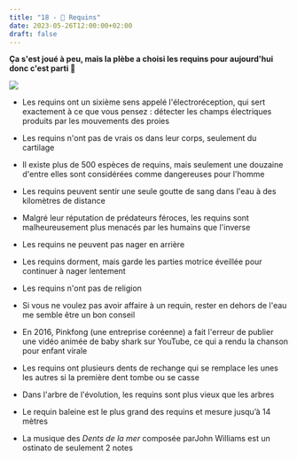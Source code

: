 ```yaml
---
title: "18 - 🦈 Requins"
date: 2023-05-26T12:00:00+02:00
draft: false
---
```


**Ça s'est joué à peu, mais la plèbe a choisi les requins pour aujourd'hui donc c'est parti 🦈**

![](http://snowbrains.com/wp-content/uploads/2015/01/Seapics-GWS3.jpg)

- Les requins ont un sixième sens appelé l'électroréception, qui sert exactement à ce que vous pensez : détecter les champs électriques produits par les mouvements des proies

- Les requins n'ont pas de vrais os dans leur corps, seulement du cartilage

- Il existe plus de 500 espèces de requins, mais seulement une douzaine d'entre elles sont considérées comme dangereuses pour l'homme

- Les requins peuvent sentir une seule goutte de sang dans l'eau à des kilomètres de distance

- Malgré leur réputation de prédateurs féroces, les requins sont malheureusement plus menacés par les humains que l'inverse

- Les requins ne peuvent pas nager en arrière

- Les requins dorment, mais garde les parties motrice éveillée pour continuer à nager lentement

- Les requins n'ont pas de religion

- Si vous ne voulez pas avoir affaire à un requin, rester en dehors de l'eau me semble être un bon conseil

- En 2016, Pinkfong (une entreprise coréenne) a fait l'erreur de publier une vidéo animée de baby shark sur YouTube, ce qui a rendu la chanson pour enfant virale

- Les requins ont plusieurs dents de rechange qui se remplace les unes les autres si la première dent tombe ou se casse

- Dans l'arbre de l'évolution, les requins sont plus vieux que les arbres

- Le requin baleine est le plus grand des requins et mesure jusqu’à 14 mètres

- La musique des *Dents de la mer* composée parJohn Williams est un ostinato de seulement 2 notes
